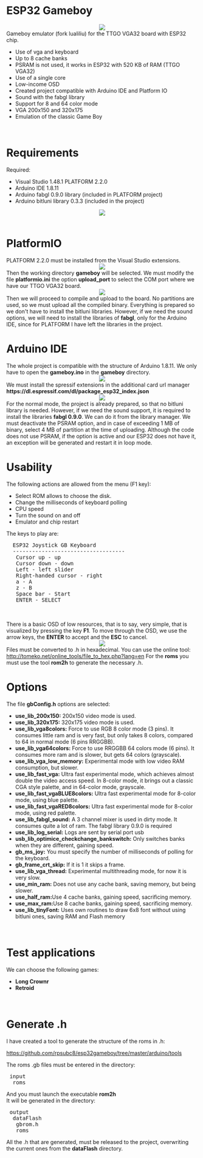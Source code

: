# ESP32 Gameboy

<center><img src="https://github.com/rpsubc8/esp32gameboy/blob/master/preview/preview.gif"></center>
Gameboy emulator (fork lualiliu) for the TTGO VGA32 board with ESP32 chip.
<ul> 
 <li>Use of vga and keyboard</li>
 <li>Up to 8 cache banks</li>
 <li>PSRAM is not used, it works in ESP32 with 520 KB of RAM (TTGO VGA32)</li></li>
 <li>Use of a single core</li>
 <li>Low-income OSD</li>
 <li>Created project compatible with Arduino IDE and Platform IO</li>
 <li>Sound with the fabgl library</li>
 <li>Support for 8 and 64 color mode</li>
 <li>VGA 200x150 and 320x175</li>
 <li>Emulation of the classic Game Boy</li>
</ul>


<br>
<h1>Requirements</h1>
Required:
 <ul>
  <li>Visual Studio 1.48.1 PLATFORM 2.2.0</li>
  <li>Arduino IDE 1.8.11</li>
  <li>Arduino fabgl 0.9.0 library (included in PLATFORM project)</li>
  <li>Arduino bitluni library 0.3.3 (included in the project)</li>
 </ul>
<center><img src='https://raw.githubusercontent.com/rpsubc8/esp32gameboy/master/preview/ttgovga32v12.jpg'></center> 
<br>


<h1>PlatformIO</h1>
PLATFORM 2.2.0 must be installed from the Visual Studio extensions.
<center><img src='https://raw.githubusercontent.com/rpsubc8/esp32gameboy/master/preview/previewPlatformIOinstall.gif'></center>
Then the working directory <b>gameboy</b> will be selected.
We must modify the file <b>platformio.ini</b> the option <b>upload_port</b> to select the COM port where we have our TTGO VGA32 board.
<center><img src='https://raw.githubusercontent.com/rpsubc8/esp32gameboy/master/preview/previewPlatformIO.gif'></center>
Then we will proceed to compile and upload to the board. No partitions are used, so we must upload all the compiled binary.
Everything is prepared so we don't have to install the bitluni libraries. However, if we need the sound options, we will need to install the libraries of <b>fabgl</b>, only for the Arduino IDE, since for PLATFORM I have left the libraries in the project.


<br>
<h1>Arduino IDE</h1>
The whole project is compatible with the structure of Arduino 1.8.11.
We only have to open the <b>gameboy.ino</b> in the <b>gameboy</b> directory.
<center><img src='https://raw.githubusercontent.com/rpsubc8/esp32gameboy/master/preview/previewArduinoIDEpreferences.gif'></center>
We must install the spressif extensions in the additional card url manager <b>https://dl.espressif.com/dl/package_esp32_index.json</b>
<center><img src='https://raw.githubusercontent.com/rpsubc8/esp32gameboy/master/preview/previewArduinoIDElibrary.gif'></center>
For the normal mode, the project is already prepared, so that no bitluni library is needed. However, if we need the sound support, it is required to install the libraries <b>fabgl 0.9.0</b>.
We can do it from the library manager.
We must deactivate the PSRAM option, and in case of exceeding 1 MB of binary, select 4 MB of partition at the time of uploading. Although the code does not use PSRAM, if the option is active and our ESP32 does not have it, an exception will be generated and restart it in loop mode.


<br>
<h1>Usability</h1>
The following actions are allowed from the menu (F1 key):
 <ul>  
  <li>Select ROM allows to choose the disk.</li>
  <li>Change the milliseconds of keyboard polling</li>
  <li>CPU speed</li>
  <li>Turn the sound on and off</li>
  <li>Emulator and chip restart</li>
 </ul>
 The keys to play are:
 <pre>
  ESP32 Joystick GB Keyboard
  -----------------------------------
   Cursor up - up
   Cursor down - down
   Left - left slider
   Right-handed cursor - right
   a - A
   z - B
   Space bar - Start
   ENTER - SELECT              
 </pre><br>
 There is a basic OSD of low resources, that is to say, very simple, that is visualized by pressing the key <b>F1</b>.
 To move through the OSD, we use the arrow keys, the <b>ENTER</b> to accept and the <b>ESC</b> to cancel.
 <center><img src='https://raw.githubusercontent.com/rpsubc8/esp32gameboy/master/preview/previewOSD.gif'></center>
 Files must be converted to .h in hexadecimal. You can use the online tool:<br>
 <a href='http://tomeko.net/online_tools/file_to_hex.php?lang=en'>http://tomeko.net/online_tools/file_to_hex.php?lang=en</a>
 For the <b>roms</b> you must use the tool <b>rom2h</b> to generate the necessary .h.
 
 
<br>
<h1>Options</h1>
The file <b>gbConfig.h</b> options are selected:
<ul>
 <li><b>use_lib_200x150:</b> 200x150 video mode is used.</li> 
 <li><b>use_lib_320x175:</b> 320x175 video mode is used.</li>
 <li><b>use_lib_vga8colors:</b> Force to use RGB 8 color mode (3 pins). It consumes little ram and is very fast, but only takes 8 colors, compared to 64 in normal mode (6 pins RRGGBB).</li>
 <li><b>use_lib_vga64colors:</b> Force to use RRGGBB 64 colors mode (6 pins). It consumes more ram and is slower, but gets 64 colors (grayscale).</li>
 <li><b>use_lib_vga_low_memory:</b> Experimental mode with low video RAM consumption, but slower.</li>
 <li><b>use_lib_fast_vga:</b> Ultra fast experimental mode, which achieves almost double the video access speed. In 8-color mode, it brings out a classic CGA style palette, and in 64-color mode, grayscale.</li>
 <li><b>use_lib_fast_vgaBLUE8colors:</b> Ultra fast experimental mode for 8-color mode, using blue palette.</li>
 <li><b>use_lib_fast_vgaRED8colors:</b> Ultra fast experimental mode for 8-color mode, using red palette.</li>
 <li><b>use_lib_fabgl_sound:</b> A 3 channel mixer is used in dirty mode. It consumes quite a lot of ram. The fabgl library 0.9.0 is required</li>
 <li><b>use_lib_log_serial:</b> Logs are sent by serial port usb</li>
 <li><b>usb_lib_optimice_checkchange_bankswitch:</b> Only switches banks when they are different, gaining speed.</li>
 <li><b>gb_ms_joy:</b> You must specify the number of milliseconds of polling for the keyboard.</li>
 <li><b>gb_frame_crt_skip:</b> If it is 1 it skips a frame.</li>
 <li><b>use_lib_vga_thread:</b> Experimental multithreading mode, for now it is very slow.</li>
 <li><b>use_min_ram:</b> Does not use any cache bank, saving memory, but being slower.</li>
 <li><b>use_half_ram:</b>Use 4 cache banks, gaining speed, sacrificing memory.</li>
 <li><b>use_max_ram:</b>Use 8 cache banks, gaining speed, sacrificing memory.</li>
 <li><b>use_lib_tinyFont:</b> Uses own routines to draw 6x8 font without using bitluni ones, saving RAM and Flash memory</li>
</ul>


<br>
<h1>Test applications</h1>
We can choose the following games:
<ul>
 <li><b>Long Crownr</b></li>
 <li><b>Retroid</b></li>
</ul>


<br>
<h1>Generate .h</h1>
I have created a tool to generate the structure of the roms in .h:

https://github.com/rpsubc8/esp32gameboy/tree/master/arduino/tools

The roms .gb files must be entered in the directory:
<pre>
 input
  roms  
</pre>
And you must launch the executable <b>rom2h</b>
</pre><br>
It will be generated in the directory:
<pre>
 output
  dataFlash
   gbrom.h
   roms
</pre>
All the .h that are generated, must be released to the project, overwriting the current ones from the <b>dataFlash</b> directory.
